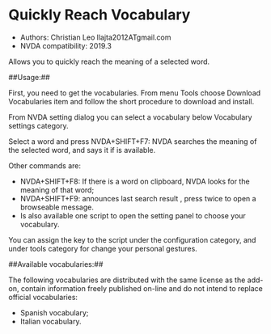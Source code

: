 # Quickly Reach Vocabulary #

* Authors: Christian Leo llajta2012ATgmail.com
* NVDA compatibility: 2019.3

Allows you to quickly reach the meaning of a selected word.

##Usage:##

First, you need to get the vocabularies.
From menu Tools choose Download Vocabularies item and follow the short procedure to download and install.

From NVDA setting dialog you can select a vocabulary below Vocabulary settings category.

Select a word and press NVDA+SHIFT+F7: NVDA searches the meaning of the selected word, and says it if is available.

Other commands are:

*	NVDA+SHIFT+F8: If there is a word on clipboard, NVDA looks for the meaning of that word;
*	NVDA+SHIFT+F9: announces last search result , press twice to open a browseable message.
*	Is also available one script to open the setting panel to choose your vocabulary.

You can assign the key to the script under the configuration category, and under tools category for change your personal gestures.

##Available vocabularies:##

The following vocabularies are distributed with the same license as the add-on, contain information freely published on-line and do not intend to replace official vocabularies:

*	Spanish vocabulary;
*	Italian vocabulary.

